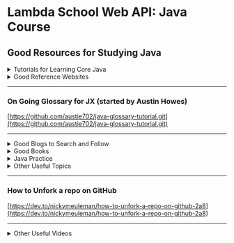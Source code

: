 # Lambda School Web API: Java Course 
## Good Resources for Studying Java

<details><summary>Tutorials for Learning Core Java</summary>
<p>

### Greenfoot Introducting Java using 2d Animation

[https://www.greenfoot.org/doc/joy-of-code](https://www.greenfoot.org/doc/joy-of-code)

---
### Princenton On-line Textbook

[https://introcs.cs.princeton.edu/java/home](https://introcs.cs.princeton.edu/java/home/)

---
### How To Do It In Java

[https://howtodoinjava.com](https://howtodoinjava.com)

---
### Simplified Java Tutorial

[https://www.w3schools.com/java/](https://www.w3schools.com/java/)

---
### Udacity Introduction to Java

[http://horstmann.com/sjsu/cs046/](http://horstmann.com/sjsu/cs046/)

---
</p>
</details>

<details><summary>Good Reference Websites</summary>
<p>
  
### Survival Guide for Java Web20

[https://www.gettoby.com/p/3hk9v0vk0q5g](https://www.gettoby.com/p/3hk9v0vk0q5g)

---
### Specific Lambda Java Class Info Done by a Former Student

[https://github.com/austie702/java-glossary-tutorial.git](https://github.com/austie702/java-glossary-tutorial.git)

---
### The Offical Website for Spring

[https://spring.io](https://spring.io)

---
### Spring Framework

[https://www.tutorialspoint.com/spring/index.htm](https://www.tutorialspoint.com/spring/index.htm)

---
### Geeks for Geeks Java Programming Language including good interview questions

[https://www.geeksforgeeks.org/java/](https://www.geeksforgeeks.org/java/)

---
### Common Java Errors

[http://cs-people.bu.edu/dgs/courses/cs111-old/assignments/errors.html](http://cs-people.bu.edu/dgs/courses/cs111-old/assignments/errors.html)

---
</p>
</details>

---
### On Going Glossary for JX (started by Austin Howes)

[https://github.com/austie702/java-glossary-tutorial.git](https://github.com/austie702/java-glossary-tutorial.git)

---
</p>
</details>

<details><summary>Good Blogs to Search and Follow</summary>
<p>
  
### Java Spring Great Examples Baeldung

[https://www.baeldung.com](https://www.baeldung.com)

---
### Spring Framework Guru

[https://springframework.guru](https://springframework.guru)

---
### Callicoder

[https://www.callicoder.com/categories/java/](https://www.callicoder.com/categories/java/)

---
### Pivotal's Spring Blog

[https://spring.io/blog](https://spring.io/blog)

---
</p>
</details>

<details><summary>Good Books</summary>
<p>

### Java Methods - my go to book for Core Java

[http://www.skylit.com/jm.html](http://www.skylit.com/jm.html)

---
### Code Dated by set the foundation for Java Spring

[https://www.amazon.com/Spring-REST-Balaji-Varanasi/dp/1484208242](https://www.amazon.com/Spring-REST-Balaji-Varanasi/dp/1484208242)

---
### THE book on writing effective Java Code.

[https://www.amazon.com/Effective-Java-Joshua-Bloch-ebook/dp/B078H61SCH/](https://www.amazon.com/Effective-Java-Joshua-Bloch-ebook/dp/B078H61SCH/)

---
### Data Structures and Algorithms in Java

[https://www.amazon.com/Data-Structures-Algorithms-Java-6th-ebook/dp/B00JDRQF8C/](https://www.amazon.com/Data-Structures-Algorithms-Java-6th-ebook/dp/B00JDRQF8C/)

---
</p>
</details>

<details><summary>Java Practice</summary>
<p>

### Space Battle Arena
Fun practice with Java! Requires some setting up and 2+ people for best results

[http://mikeware.github.io/SpaceBattleArena/](http://mikeware.github.io/SpaceBattleArena/)

---
### Code Wars

[https://www.codewars.com/](https://www.codewars.com/)

---
</p>
</details>
<details><summary>Other Useful Topics</summary>
<p>
  
### THE Online PostgreSQL Tutorial

[https://www.tutorialspoint.com/postgresql/postgresql_tutorial.pdf](https://www.tutorialspoint.com/postgresql/postgresql_tutorial.pdf)

---
### Rest Web API articles

[https://restful.io/](https://restful.io/)

---
### JetBrains IntelliJ IDEA IDE

[https://www.jetbrains.com/help/idea/getting-started.html](https://www.jetbrains.com/help/idea/getting-started.html)

---
</p>
</details>

---
### How to Unfork a repo on GitHub
[https://dev.to/nickymeuleman/how-to-unfork-a-repo-on-github-2a8](https://dev.to/nickymeuleman/how-to-unfork-a-repo-on-github-2a8)

---
</p>
</details>

<details><summary>Other Useful Videos</summary>
<p>

### Java in 60 Minutes

[https://youtu.be/3Ky9MZyL8r4](https://youtu.be/3Ky9MZyL8r4)

---
</p>
</details>
